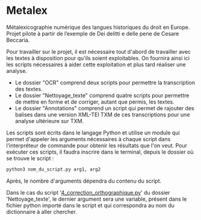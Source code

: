 # Metalex
Métalexicographie numérique des langues historiques du droit en Europe. Projet pilote à partir de l’exemple de Dei delitti e delle pene de Cesare Beccaria.

Pour travailler sur le projet, il est nécessaire tout d'abord de travailler avec les textes à disposition pour qu'ils soient exploitables.
On fournira ainsi ici les scripts nécessaires à aider cette exploitation et plus tard réaliser une analyse.

* Le dossier "OCR" comprend deux scripts pour permettre la transcription des textes.
* Le dossier "Nettoyage_texte" comprend quatre scripts pour permettre de mettre en forme et de corriger, autant que permis, les textes.
* Le dossier "Annotations" comprend un script qui permet de rajouter des balises dans une version XML-TEI TXM de ces transcriptions pour une analyse ultérieure sur TXM.

Les scripts sont écrits dans le langage Python et utilise un module qui permet d'appeler les arguments nécessaires à chaque script dans l'interpréteur de commande pour obtenir les résultats que l'on veut.
Pour exécuter ces scripts, il faudra inscrire dans le terminal, depuis le dossier où se trouve le script : 

```bash
python3 nom_du_script.py arg1, arg2
```

Après, le nombre d'arguments dépendra du contenu du script. 

Dans le cas du script '[4_correction_orthographique.py](https://github.com/PSIG-EHESS/metalex/blob/master/Nettoyage%20de%20texte/4_correction_orthographique.py)' du dossier 'Nettoyage_texte', le dernier argument sera une variable, présent dans le fichier python importé dans le script et qui correspondra au nom du dictionnaire à aller chercher.
